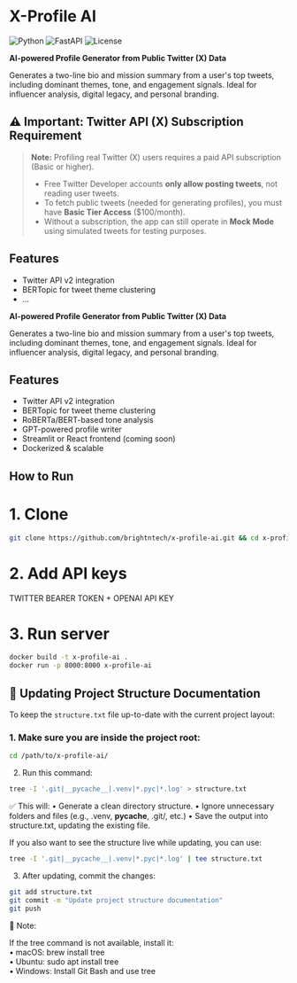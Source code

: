 # X-Profile AI

![Python](https://img.shields.io/badge/python-3.10+-blue)
![FastAPI](https://img.shields.io/badge/fastapi-powered-brightgreen)
![License](https://img.shields.io/badge/license-proprietary-red)

**AI-powered Profile Generator from Public Twitter (X) Data**

Generates a two-line bio and mission summary from a user's top tweets, including dominant themes, tone, and engagement signals. Ideal for influencer analysis, digital legacy, and personal branding.

## ⚠️ Important: Twitter API (X) Subscription Requirement

> **Note:** Profiling real Twitter (X) users requires a paid API subscription (Basic or higher).
> 
> - Free Twitter Developer accounts **only allow posting tweets**, not reading user tweets.
> - To fetch public tweets (needed for generating profiles), you must have **Basic Tier Access** ($100/month).
> - Without a subscription, the app can still operate in **Mock Mode** using simulated tweets for testing purposes.

## Features
- Twitter API v2 integration
- BERTopic for tweet theme clustering
- ...

**AI-powered Profile Generator from Public Twitter (X) Data**

Generates a two-line bio and mission summary from a user's top tweets, including dominant themes, tone, and engagement signals. Ideal for influencer analysis, digital legacy, and personal branding.

## Features
- Twitter API v2 integration
- BERTopic for tweet theme clustering
- RoBERTa/BERT-based tone analysis
- GPT-powered profile writer
- Streamlit or React frontend (coming soon)
- Dockerized & scalable

## How to Run


# 1. Clone
```bash
git clone https://github.com/brightntech/x-profile-ai.git && cd x-profile-ai
```

# 2. Add API keys
TWITTER BEARER TOKEN + OPENAI API KEY

# 3. Run server
```bash
docker build -t x-profile-ai .
docker run -p 8000:8000 x-profile-ai
```

## 📂 Updating Project Structure Documentation
To keep the `structure.txt` file up-to-date with the current project layout:

### 1. Make sure you are inside the project root:
```bash
cd /path/to/x-profile-ai/
```

2. Run this command:
```bash
tree -I '.git|__pycache__|.venv|*.pyc|*.log' > structure.txt
```
✅ This will:
	•	Generate a clean directory structure.
	•	Ignore unnecessary folders and files (e.g., .venv, __pycache__, .git/, etc.)
	•	Save the output into structure.txt, updating the existing file.

If you also want to see the structure live while updating, you can use:
```bash
tree -I '.git|__pycache__|.venv|*.pyc|*.log' | tee structure.txt
```
3. After updating, commit the changes:
```bash
git add structure.txt
git commit -m "Update project structure documentation"
git push
```
📢 Note:

If the tree command is not available, install it:  
	•	macOS: brew install tree  
	•	Ubuntu: sudo apt install tree  
	•	Windows: Install Git Bash and use tree  